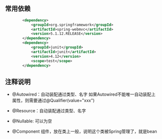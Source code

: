 ## 常用依赖
```xml
        <dependency>
            <groupId>org.springframework</groupId>
            <artifactId>spring-webmvc</artifactId>
            <version>5.1.12.RELEASE</version>
        </dependency>
        <dependency>
            <groupId>junit</groupId>
            <artifactId>junit</artifactId>
            <version>4.12</version>
            <scope>test</scope>
        </dependency>
```

## 注释说明
- @Autowired：自动装配通过类型、名字
    如果Autowired不能唯一自动装配上属性，则需要通过@Qualifier(value="xxx")
- @Resource：自动装配通过类型、名字
- @Nullable: 可以为空

- @Component 组件，放在类上一般，说明这个类被Spring管理了，就是bean
